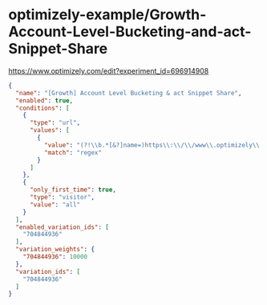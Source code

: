 optimizely-example/Growth-Account-Level-Bucketing-and-act-Snippet-Share
======================================================================

https://www.optimizely.com/edit?experiment_id=696914908

```json
{
  "name": "[Growth] Account Level Bucketing & act Snippet Share",
  "enabled": true,
  "conditions": [
    {
      "type": "url",
      "values": [
        {
          "value": "(?!\\b.*[&?]name=)https\\:\\/\\/www\\.optimizely\\.com\\/edit",
          "match": "regex"
        }
      ]
    },
    {
      "only_first_time": true,
      "type": "visitor",
      "value": "all"
    }
  ],
  "enabled_variation_ids": [
    "704844936"
  ],
  "variation_weights": {
    "704844936": 10000
  },
  "variation_ids": [
    "704844936"
  ]
}
```